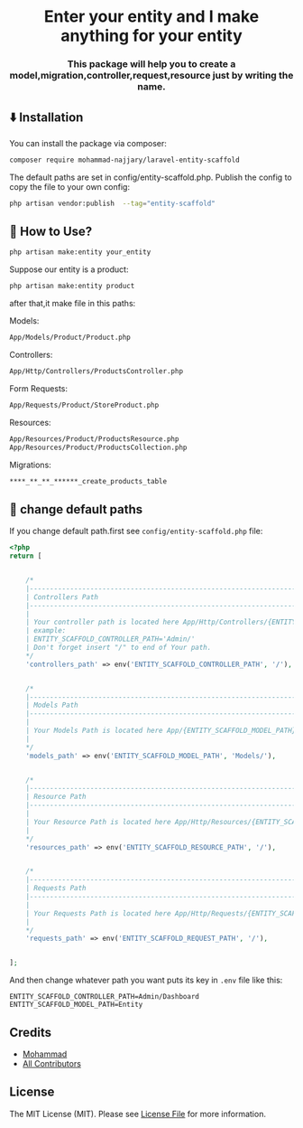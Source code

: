 <h1 align="center">
    Enter your entity and I make anything for your entity

</h1>


<h3 align="center">
This package will help you to create a model,migration,controller,request,resource just by writing the name.

</h3>



## <g-emoji class="g-emoji" alias="arrow_down" fallback-src="https://github.githubassets.com/images/icons/emoji/unicode/2b07.png">⬇️</g-emoji> Installation 

You can install the package via composer:

```bash
composer require mohammad-najjary/laravel-entity-scaffold
```

The default paths are set in config/entity-scaffold.php. Publish the config to copy the file to your own config:

```bash
php artisan vendor:publish  --tag="entity-scaffold"
```
## <g-emoji class="g-emoji" alias="gem" fallback-src="https://github.githubassets.com/images/icons/emoji/unicode/1f48e.png">💎</g-emoji> How to Use?


```bash
php artisan make:entity your_entity
```
Suppose our entity is a product:

```bash
php artisan make:entity product
```
after that,it make file in this paths:

Models:
```bash
App/Models/Product/Product.php
```
Controllers:
```bash
App/Http/Controllers/ProductsController.php
```
Form Requests:
```bash
App/Requests/Product/StoreProduct.php
```
Resources:
```bash
App/Resources/Product/ProductsResource.php
App/Resources/Product/ProductsCollection.php
```
Migrations:
```bash
****_**_**_******_create_products_table
```

## <g-emoji class="g-emoji" alias="gear" fallback-src="https://github.githubassets.com/images/icons/emoji/unicode/2669.png">💎</g-emoji> change default paths
If you change default path.first see `config/entity-scaffold.php` file:
```php
<?php
return [


    /*
    |--------------------------------------------------------------------------
    | Controllers Path
    |--------------------------------------------------------------------------
    |
    | Your controller path is located here App/Http/Controllers/{ENTITY_SCAFFOLD_CONTROLLER_PATH}
    | example:
    | ENTITY_SCAFFOLD_CONTROLLER_PATH='Admin/'
    | Don't forget insert "/" to end of Your path.
    */
    'controllers_path' => env('ENTITY_SCAFFOLD_CONTROLLER_PATH', '/'),


    /*
    |--------------------------------------------------------------------------
    | Models Path
    |--------------------------------------------------------------------------
    |
    | Your Models Path is located here App/{ENTITY_SCAFFOLD_MODEL_PATH}
    |
    */
    'models_path' => env('ENTITY_SCAFFOLD_MODEL_PATH', 'Models/'),


    /*
    |--------------------------------------------------------------------------
    | Resource Path
    |--------------------------------------------------------------------------
    |
    | Your Resource Path is located here App/Http/Resources/{ENTITY_SCAFFOLD_RESOURCE_PATH}
    |
    */
    'resources_path' => env('ENTITY_SCAFFOLD_RESOURCE_PATH', '/'),


    /*
    |--------------------------------------------------------------------------
    | Requests Path
    |--------------------------------------------------------------------------
    |
    | Your Requests Path is located here App/Http/Requests/{ENTITY_SCAFFOLD_REQUEST_PATH}
    |
    */
    'requests_path' => env('ENTITY_SCAFFOLD_REQUEST_PATH', '/'),


];

```
And then change whatever path you want puts its key in  `.env` ‍‍‍file like this:

```dotenv
ENTITY_SCAFFOLD_CONTROLLER_PATH=Admin/Dashboard
ENTITY_SCAFFOLD_MODEL_PATH=Entity
```
## Credits

- [Mohammad](https://github.com/mohammad-najjary)
- [All Contributors](../../contributors)

## License

The MIT License (MIT). Please see [License File](LICENSE.md) for more information.

